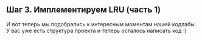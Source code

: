 ## Шаг 3. Имплементируем LRU (часть 1)
И вот теперь мы подобрались к интересным моментам нашей кодлабы. У вас уже есть структура проекта и теперь осталось написать  код :)
